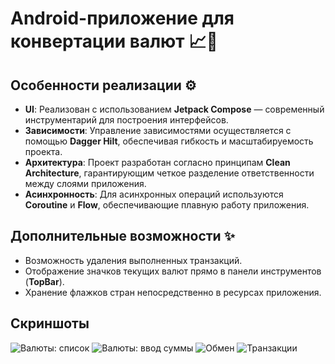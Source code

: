 # Android-приложение для конвертации валют 📈💱

## Особенности реализации ⚙️

- **UI**: Реализован с использованием **Jetpack Compose** — современный инструментарий для построения интерфейсов.
- **Зависимости**: Управление зависимостями осуществляется с помощью **Dagger Hilt**, обеспечивая гибкость и масштабируемость проекта.
- **Архитектура**: Проект разработан согласно принципам **Clean Architecture**, гарантирующим четкое разделение ответственности между слоями приложения.
- **Асинхронность**: Для асинхронных операций используются **Coroutine** и **Flow**, обеспечивающие плавную работу приложения.

## Дополнительные возможности ✨

- Возможность удаления выполненных транзакций.
- Отображение значков текущих валют прямо в панели инструментов (**TopBar**).
- Хранение флажков стран непосредственно в ресурсах приложения.
  


## Скриншоты
![Валюты: список](screens/Screenshot_1.png)
![Валюты: ввод суммы](screens/Screenshot_2.png)
![Обмен](screens/Screenshot_3.png)
![Транзакции](screens/Screenshot_4.png)
